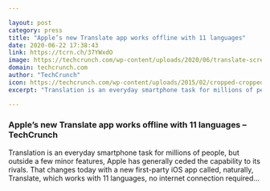 ```yaml
---

layout: post
category: press
title: "Apple’s new Translate app works offline with 11 languages"
date: 2020-06-22 17:38:43
link: https://tcrn.ch/37YWxdO
image: https://techcrunch.com/wp-content/uploads/2020/06/translate-screens.png?w=676
domain: techcrunch.com
author: "TechCrunch"
icon: https://techcrunch.com/wp-content/uploads/2015/02/cropped-cropped-favicon-gradient.png?w=180
excerpt: "Translation is an everyday smartphone task for millions of people, but outside a few minor features, Apple has generally ceded the capability to its rivals. That changes today with a new first-party iOS app called, naturally, Translate, which works with 11 languages, no internet connection required…"

---
```


### Apple’s new Translate app works offline with 11 languages – TechCrunch

Translation is an everyday smartphone task for millions of people, but outside a few minor features, Apple has generally ceded the capability to its rivals. That changes today with a new first-party iOS app called, naturally, Translate, which works with 11 languages, no internet connection required…